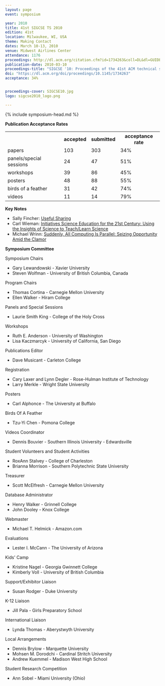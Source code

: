```yaml
---
layout: page
event: symposium

year: 2010
title: 41st SIGCSE TS 2010
edition: 41st
location: Milwaukee, WI, USA
theme: Making Contact
dates: March 10-13, 2010
venue: Midwest Airlines Center
attendance: 1176
proceedings: http://dl.acm.org/citation.cfm?id=1734263&coll=DL&dl=GUIDE&CFID=442502926&CFTOKEN=81515461
publication-date: 2010-03-10
proceedings-title: "SIGCSE '10: Proceedings of the 41st ACM technical symposium on Computer science education"
doi: "https://dl.acm.org/doi/proceedings/10.1145/1734263"
acceptance: 34%


proceedings-cover: SIGCSE10.jpg
logo: sigcse2010_logo.png

---
```


{% include symposium-head.md %}

<!-- <img src="images/covers/SIGCSE10.jpg">
<img src="images/logos/sigcse2010_logo.png"> -->


**Publication Acceptance Rates**

 <table class="table table-hover table-sm"><tbody><tr><th></th>
<th>accepted</th>
<th>submitted</th>
<th>acceptance rate</th>
</tr><tr><td>papers</td>
<td> 103</td>
<td> 303</td>
<td> 34%</td>
</tr><tr><td>panels/special sessions</td>
<td> 24</td>
<td> 47</td>
<td> 51%</td>
</tr><tr><td>workshops</td>
<td> 39</td>
<td> 86</td>
<td> 45%</td>
</tr><tr><td>posters</td>
<td> 48</td>
<td> 88</td>
<td> 55%</td>
</tr><tr><td>birds of a feather</td>
<td> 31</td>
<td> 42</td>
<td> 74%</td>
</tr><tr><td>videos</td>
<td> 11</td>
<td> 14</td>
<td> 79%</td>
</tr></tbody></table>


**Key Notes**

-   Sally Fincher: [Useful
    Sharing](http://dl.acm.org/citation.cfm?id=1734265&CFID=442502926&CFTOKEN=81515461)
-   Carl Wieman: [Initiatives Science Education for the 21st Century:
    Using the Insights of Science to Teach/Learn
    Science](http://dl.acm.org/citation.cfm?id=1734333&CFID=442502926&CFTOKEN=81515461)
-   Michael Wrinn: [Suddenly, All Computing Is Parallel: Seizing
    Opportunity Amid the
    Clamor](http://dl.acm.org/citation.cfm?id=1734453&CFID=442502926&CFTOKEN=81515461)

**Symposium Committee**

Symposium Chairs

-   Gary Lewandowski - Xavier University
-   Steven Wolfman - University of British Columbia, Canada

Program Chairs

-   Thomas Cortina - Carnegie Mellon University
-   Ellen Walker - Hiram College

Panels and Special Sessions

-   Laurie Smith King - College of the Holy Cross

Workshops

-   Ruth E. Anderson - University of Washington
-   Lisa Kaczmarcyk - University of California, San Diego

Publications Editor

-   Dave Musicant - Carleton College

Registration

-   Cary Laxer and Lynn Degler - Rose-Hulman Institute of Technology
-   Larry Merkle - Wright State University

Posters

-   Carl Alphonce - The University at Buffalo

Birds Of A Feather

-   Tzu-Yi Chen - Pomona College

Videos Coordinator

-   Dennis Bouvier - Southern Illinois University - Edwardsville

Student Volunteers and Student Activities

-   RoxAnn Stalvey - College of Charleston
-   Brianna Morrison - Southern Polytechnic State University

Treasurer

-   Scott McElfresh - Carnegie Mellon University

Database Administrator

-   Henry Walker - Grinnell College
-   John Dooley - Knox College

Webmaster

-   Michael T. Helmick - Amazon.com

Evaluations

-   Lester I. McCann - The University of Arizona

Kids\' Camp

-   Kristine Nagel - Georgia Gwinnett College
-   Kimberly Voll - University of British Columbia

Support/Exhibitor Liaison

-   Susan Rodger - Duke University

K-12 Liaison

-   Jill Pala - Girls Preparatory School

International Liaison

-   Lynda Thomas - Aberystwyth University

Local Arrangements

-   Dennis Brylow - Marquette University
-   Mohsen M. Dorodchi - Cardinal Stritch University
-   Andrew Kuemmel - Madison West High School

Student Research Competition

-   Ann Sobel - Miami University (Ohio)
